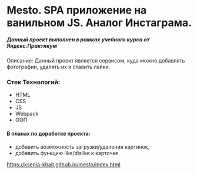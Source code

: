 # Мesto. SPA приложение на ванильном JS. Аналог Инстаграма.

##### Данный проект выполнен в рамках учебного курса от Яндекс.Практикум

Описание: Данный проект является сервисом, куда можно добавлять фотографии, удалять их и ставить лайки.

### Стек Технологий: 

+ HTML
+ CSS 
+ JS
+ Webpack 
+ ООП

#### В планах по доработке проекта:

* добавить возможность загрузки/удаления картинок, 
* добавить функцию like/dislike к карточке

https://ksenia-khait.github.io/mesto/index.html



